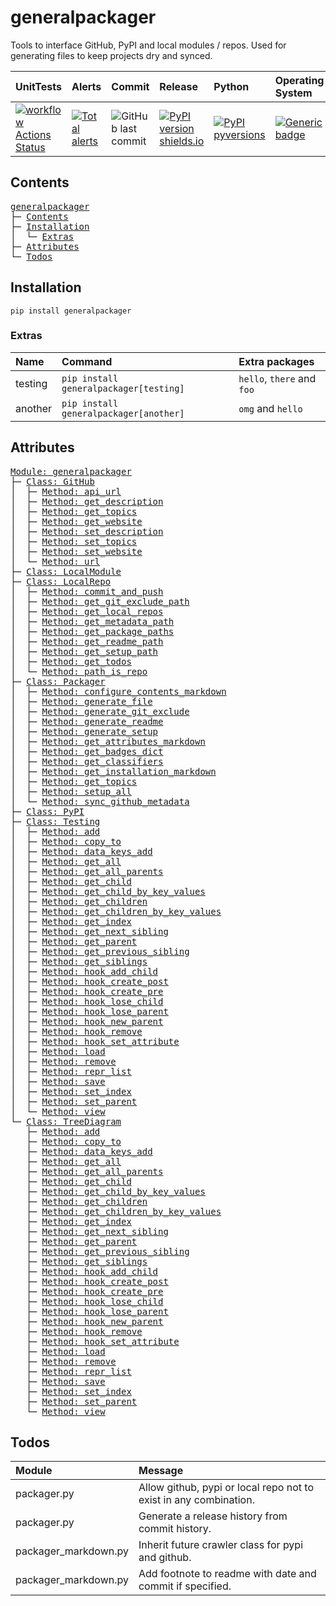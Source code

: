 # generalpackager
Tools to interface GitHub, PyPI and local modules / repos. Used for generating files to keep projects dry and synced.

| UnitTests                                                                                                                                                               | Alerts                                                                                                                                                                                | Commit                                                                                          | Release                                                                                                                    | Python                                                                                                                          | Operating System                                                                                                              |
|:------------------------------------------------------------------------------------------------------------------------------------------------------------------------|:--------------------------------------------------------------------------------------------------------------------------------------------------------------------------------------|:------------------------------------------------------------------------------------------------|:---------------------------------------------------------------------------------------------------------------------------|:--------------------------------------------------------------------------------------------------------------------------------|:------------------------------------------------------------------------------------------------------------------------------|
| [![workflow Actions Status](https://github.com/ManderaGeneral/generalpackager/workflows/workflow/badge.svg)](https://github.com/ManderaGeneral/generalpackager/actions) | [![Total alerts](https://img.shields.io/lgtm/alerts/g/ManderaGeneral/generalpackager.svg?logo=lgtm&logoWidth=18)](https://lgtm.com/projects/g/ManderaGeneral/generalpackager/alerts/) | ![GitHub last commit](https://img.shields.io/github/last-commit/ManderaGeneral/generalpackager) | [![PyPI version shields.io](https://img.shields.io/pypi/v/generalpackager.svg)](https://pypi.org/project/generalpackager/) | [![PyPI pyversions](https://img.shields.io/pypi/pyversions/generalpackager.svg)](https://pypi.python.org/pypi/generalpackager/) | [![Generic badge](https://img.shields.io/badge/platforms-Windows%20%7C%20Ubuntu%20%7C%20MacOS-blue.svg)](https://shields.io/) |

## Contents
<pre>
<a href='#generalpackager'>generalpackager</a>
├─ <a href='#Contents'>Contents</a>
├─ <a href='#Installation'>Installation</a>
│  └─ <a href='#Extras'>Extras</a>
├─ <a href='#Attributes'>Attributes</a>
└─ <a href='#Todos'>Todos</a>
</pre>

## Installation
```
pip install generalpackager
```

### Extras
| Name    | Command                                | Extra packages             |
|:--------|:---------------------------------------|:---------------------------|
| testing | `pip install generalpackager[testing]` | `hello`, `there` and `foo` |
| another | `pip install generalpackager[another]` | `omg` and `hello`          |

## Attributes
<pre>
<a href='https://github.com/ManderaGeneral/generalpackager/blob/master/generalpackager/__init__.py#L1'>Module: generalpackager</a>
├─ <a href='https://github.com/ManderaGeneral/generalpackager/blob/master/generalpackager/api/github.py#L7'>Class: GitHub</a>
│  ├─ <a href='https://github.com/ManderaGeneral/generalpackager/blob/master/generalpackager/api/github.py#L20'>Method: api_url</a>
│  ├─ <a href='https://github.com/ManderaGeneral/generalpackager/blob/master/generalpackager/api/github.py#L48'>Method: get_description</a>
│  ├─ <a href='https://github.com/ManderaGeneral/generalpackager/blob/master/generalpackager/api/github.py#L35'>Method: get_topics</a>
│  ├─ <a href='https://github.com/ManderaGeneral/generalpackager/blob/master/generalpackager/api/github.py#L24'>Method: get_website</a>
│  ├─ <a href='https://github.com/ManderaGeneral/generalpackager/blob/master/generalpackager/api/github.py#L54'>Method: set_description</a>
│  ├─ <a href='https://github.com/ManderaGeneral/generalpackager/blob/master/generalpackager/api/github.py#L41'>Method: set_topics</a>
│  ├─ <a href='https://github.com/ManderaGeneral/generalpackager/blob/master/generalpackager/api/github.py#L30'>Method: set_website</a>
│  └─ <a href='https://github.com/ManderaGeneral/generalpackager/blob/master/generalpackager/api/github.py#L16'>Method: url</a>
├─ <a href='https://github.com/ManderaGeneral/generalpackager/blob/master/generalpackager/api/local_module.py#L5'>Class: LocalModule</a>
├─ <a href='https://github.com/ManderaGeneral/generalpackager/blob/master/generalpackager/api/local_repo.py#L9'>Class: LocalRepo</a>
│  ├─ <a href='https://github.com/ManderaGeneral/generalpackager/blob/master/generalpackager/api/local_repo.py#L73'>Method: commit_and_push</a>
│  ├─ <a href='https://github.com/ManderaGeneral/generalpackager/blob/master/generalpackager/api/local_repo.py#L25'>Method: get_git_exclude_path</a>
│  ├─ <a href='https://github.com/ManderaGeneral/generalpackager/blob/master/generalpackager/api/local_repo.py#L37'>Method: get_local_repos</a>
│  ├─ <a href='https://github.com/ManderaGeneral/generalpackager/blob/master/generalpackager/api/local_repo.py#L21'>Method: get_metadata_path</a>
│  ├─ <a href='https://github.com/ManderaGeneral/generalpackager/blob/master/generalpackager/api/local_repo.py#L33'>Method: get_package_paths</a>
│  ├─ <a href='https://github.com/ManderaGeneral/generalpackager/blob/master/generalpackager/api/local_repo.py#L17'>Method: get_readme_path</a>
│  ├─ <a href='https://github.com/ManderaGeneral/generalpackager/blob/master/generalpackager/api/local_repo.py#L29'>Method: get_setup_path</a>
│  ├─ <a href='https://github.com/ManderaGeneral/generalpackager/blob/master/generalpackager/api/local_repo.py#L53'>Method: get_todos</a>
│  └─ <a href='https://github.com/ManderaGeneral/generalpackager/blob/master/generalpackager/api/local_repo.py#L42'>Method: path_is_repo</a>
├─ <a href='https://github.com/ManderaGeneral/generalpackager/blob/master/generalpackager/packager.py#L18'>Class: Packager</a>
│  ├─ <a href='https://github.com/ManderaGeneral/generalpackager/blob/master/generalpackager/packager_markdown.py#L39'>Method: configure_contents_markdown</a>
│  ├─ <a href='https://github.com/ManderaGeneral/generalpackager/blob/master/generalpackager/packager_files.py#L7'>Method: generate_file</a>
│  ├─ <a href='https://github.com/ManderaGeneral/generalpackager/blob/master/generalpackager/packager_files.py#L52'>Method: generate_git_exclude</a>
│  ├─ <a href='https://github.com/ManderaGeneral/generalpackager/blob/master/generalpackager/packager_markdown.py#L67'>Method: generate_readme</a>
│  ├─ <a href='https://github.com/ManderaGeneral/generalpackager/blob/master/generalpackager/packager_files.py#L15'>Method: generate_setup</a>
│  ├─ <a href='https://github.com/ManderaGeneral/generalpackager/blob/master/generalpackager/packager_markdown.py#L60'>Method: get_attributes_markdown</a>
│  ├─ <a href='https://github.com/ManderaGeneral/generalpackager/blob/master/generalpackager/packager_markdown.py#L8'>Method: get_badges_dict</a>
│  ├─ <a href='https://github.com/ManderaGeneral/generalpackager/blob/master/generalpackager/packager_metadata.py#L26'>Method: get_classifiers</a>
│  ├─ <a href='https://github.com/ManderaGeneral/generalpackager/blob/master/generalpackager/packager_markdown.py#L22'>Method: get_installation_markdown</a>
│  ├─ <a href='https://github.com/ManderaGeneral/generalpackager/blob/master/generalpackager/packager_metadata.py#L16'>Method: get_topics</a>
│  ├─ <a href='https://github.com/ManderaGeneral/generalpackager/blob/master/generalpackager/packager.py#L48'>Method: setup_all</a>
│  └─ <a href='https://github.com/ManderaGeneral/generalpackager/blob/master/generalpackager/packager_github.py#L5'>Method: sync_github_metadata</a>
├─ <a href='https://github.com/ManderaGeneral/generalpackager/blob/master/generalpackager/api/pypi.py#L3'>Class: PyPI</a>
├─ <a href='https://github.com/ManderaGeneral/generalpackager/blob/master/generalpackager/__init__.py#L10'>Class: Testing</a>
│  ├─ <a href='https://github.com/ManderaGeneral/generalpackager/blob/master//generallibrary/generallibrary/diagram.py#L78'>Method: add</a>
│  ├─ <a href='https://github.com/ManderaGeneral/generalpackager/blob/master//generallibrary/generallibrary/diagram.py#L247'>Method: copy_to</a>
│  ├─ <a href='https://github.com/ManderaGeneral/generalpackager/blob/master//generallibrary/generallibrary/diagram.py#L55'>Method: data_keys_add</a>
│  ├─ <a href='https://github.com/ManderaGeneral/generalpackager/blob/master//generallibrary/generallibrary/diagram.py#L169'>Method: get_all</a>
│  ├─ <a href='https://github.com/ManderaGeneral/generalpackager/blob/master//generallibrary/generallibrary/diagram.py#L127'>Method: get_all_parents</a>
│  ├─ <a href='https://github.com/ManderaGeneral/generalpackager/blob/master//generallibrary/generallibrary/diagram.py#L153'>Method: get_child</a>
│  ├─ <a href='https://github.com/ManderaGeneral/generalpackager/blob/master//generallibrary/generallibrary/diagram.py#L163'>Method: get_child_by_key_values</a>
│  ├─ <a href='https://github.com/ManderaGeneral/generalpackager/blob/master//generallibrary/generallibrary/diagram.py#L147'>Method: get_children</a>
│  ├─ <a href='https://github.com/ManderaGeneral/generalpackager/blob/master//generallibrary/generallibrary/diagram.py#L159'>Method: get_children_by_key_values</a>
│  ├─ <a href='https://github.com/ManderaGeneral/generalpackager/blob/master//generallibrary/generallibrary/diagram.py#L211'>Method: get_index</a>
│  ├─ <a href='https://github.com/ManderaGeneral/generalpackager/blob/master//generallibrary/generallibrary/diagram.py#L203'>Method: get_next_sibling</a>
│  ├─ <a href='https://github.com/ManderaGeneral/generalpackager/blob/master//generallibrary/generallibrary/diagram.py#L138'>Method: get_parent</a>
│  ├─ <a href='https://github.com/ManderaGeneral/generalpackager/blob/master//generallibrary/generallibrary/diagram.py#L207'>Method: get_previous_sibling</a>
│  ├─ <a href='https://github.com/ManderaGeneral/generalpackager/blob/master//generallibrary/generallibrary/diagram.py#L187'>Method: get_siblings</a>
│  ├─ <a href='https://github.com/ManderaGeneral/generalpackager/blob/master//generallibrary/generallibrary/diagram.py#L51'>Method: hook_add_child</a>
│  ├─ <a href='https://github.com/ManderaGeneral/generalpackager/blob/master//generallibrary/generallibrary/diagram.py#L47'>Method: hook_create_post</a>
│  ├─ <a href='https://github.com/ManderaGeneral/generalpackager/blob/master//generallibrary/generallibrary/diagram.py#L46'>Method: hook_create_pre</a>
│  ├─ <a href='https://github.com/ManderaGeneral/generalpackager/blob/master//generallibrary/generallibrary/diagram.py#L52'>Method: hook_lose_child</a>
│  ├─ <a href='https://github.com/ManderaGeneral/generalpackager/blob/master//generallibrary/generallibrary/diagram.py#L50'>Method: hook_lose_parent</a>
│  ├─ <a href='https://github.com/ManderaGeneral/generalpackager/blob/master//generallibrary/generallibrary/diagram.py#L49'>Method: hook_new_parent</a>
│  ├─ <a href='https://github.com/ManderaGeneral/generalpackager/blob/master//generallibrary/generallibrary/diagram.py#L48'>Method: hook_remove</a>
│  ├─ <a href='https://github.com/ManderaGeneral/generalpackager/blob/master//generallibrary/generallibrary/diagram.py#L53'>Method: hook_set_attribute</a>
│  ├─ <a href='https://github.com/ManderaGeneral/generalpackager/blob/master//generallibrary/generallibrary/diagram.py#L231'>Method: load</a>
│  ├─ <a href='https://github.com/ManderaGeneral/generalpackager/blob/master//generallibrary/generallibrary/diagram.py#L122'>Method: remove</a>
│  ├─ <a href='https://github.com/ManderaGeneral/generalpackager/blob/master//generallibrary/generallibrary/diagram.py#L293'>Method: repr_list</a>
│  ├─ <a href='https://github.com/ManderaGeneral/generalpackager/blob/master//generallibrary/generallibrary/diagram.py#L224'>Method: save</a>
│  ├─ <a href='https://github.com/ManderaGeneral/generalpackager/blob/master//generallibrary/generallibrary/diagram.py#L216'>Method: set_index</a>
│  ├─ <a href='https://github.com/ManderaGeneral/generalpackager/blob/master//generallibrary/generallibrary/diagram.py#L85'>Method: set_parent</a>
│  └─ <a href='https://github.com/ManderaGeneral/generalpackager/blob/master//generallibrary/generallibrary/diagram.py#L251'>Method: view</a>
└─ <a href='https://github.com/ManderaGeneral/generalpackager/blob/master//generallibrary/generallibrary/diagram.py#L16'>Class: TreeDiagram</a>
   ├─ <a href='https://github.com/ManderaGeneral/generalpackager/blob/master//generallibrary/generallibrary/diagram.py#L78'>Method: add</a>
   ├─ <a href='https://github.com/ManderaGeneral/generalpackager/blob/master//generallibrary/generallibrary/diagram.py#L247'>Method: copy_to</a>
   ├─ <a href='https://github.com/ManderaGeneral/generalpackager/blob/master//generallibrary/generallibrary/diagram.py#L55'>Method: data_keys_add</a>
   ├─ <a href='https://github.com/ManderaGeneral/generalpackager/blob/master//generallibrary/generallibrary/diagram.py#L169'>Method: get_all</a>
   ├─ <a href='https://github.com/ManderaGeneral/generalpackager/blob/master//generallibrary/generallibrary/diagram.py#L127'>Method: get_all_parents</a>
   ├─ <a href='https://github.com/ManderaGeneral/generalpackager/blob/master//generallibrary/generallibrary/diagram.py#L153'>Method: get_child</a>
   ├─ <a href='https://github.com/ManderaGeneral/generalpackager/blob/master//generallibrary/generallibrary/diagram.py#L163'>Method: get_child_by_key_values</a>
   ├─ <a href='https://github.com/ManderaGeneral/generalpackager/blob/master//generallibrary/generallibrary/diagram.py#L147'>Method: get_children</a>
   ├─ <a href='https://github.com/ManderaGeneral/generalpackager/blob/master//generallibrary/generallibrary/diagram.py#L159'>Method: get_children_by_key_values</a>
   ├─ <a href='https://github.com/ManderaGeneral/generalpackager/blob/master//generallibrary/generallibrary/diagram.py#L211'>Method: get_index</a>
   ├─ <a href='https://github.com/ManderaGeneral/generalpackager/blob/master//generallibrary/generallibrary/diagram.py#L203'>Method: get_next_sibling</a>
   ├─ <a href='https://github.com/ManderaGeneral/generalpackager/blob/master//generallibrary/generallibrary/diagram.py#L138'>Method: get_parent</a>
   ├─ <a href='https://github.com/ManderaGeneral/generalpackager/blob/master//generallibrary/generallibrary/diagram.py#L207'>Method: get_previous_sibling</a>
   ├─ <a href='https://github.com/ManderaGeneral/generalpackager/blob/master//generallibrary/generallibrary/diagram.py#L187'>Method: get_siblings</a>
   ├─ <a href='https://github.com/ManderaGeneral/generalpackager/blob/master//generallibrary/generallibrary/diagram.py#L51'>Method: hook_add_child</a>
   ├─ <a href='https://github.com/ManderaGeneral/generalpackager/blob/master//generallibrary/generallibrary/diagram.py#L47'>Method: hook_create_post</a>
   ├─ <a href='https://github.com/ManderaGeneral/generalpackager/blob/master//generallibrary/generallibrary/diagram.py#L46'>Method: hook_create_pre</a>
   ├─ <a href='https://github.com/ManderaGeneral/generalpackager/blob/master//generallibrary/generallibrary/diagram.py#L52'>Method: hook_lose_child</a>
   ├─ <a href='https://github.com/ManderaGeneral/generalpackager/blob/master//generallibrary/generallibrary/diagram.py#L50'>Method: hook_lose_parent</a>
   ├─ <a href='https://github.com/ManderaGeneral/generalpackager/blob/master//generallibrary/generallibrary/diagram.py#L49'>Method: hook_new_parent</a>
   ├─ <a href='https://github.com/ManderaGeneral/generalpackager/blob/master//generallibrary/generallibrary/diagram.py#L48'>Method: hook_remove</a>
   ├─ <a href='https://github.com/ManderaGeneral/generalpackager/blob/master//generallibrary/generallibrary/diagram.py#L53'>Method: hook_set_attribute</a>
   ├─ <a href='https://github.com/ManderaGeneral/generalpackager/blob/master//generallibrary/generallibrary/diagram.py#L231'>Method: load</a>
   ├─ <a href='https://github.com/ManderaGeneral/generalpackager/blob/master//generallibrary/generallibrary/diagram.py#L122'>Method: remove</a>
   ├─ <a href='https://github.com/ManderaGeneral/generalpackager/blob/master//generallibrary/generallibrary/diagram.py#L293'>Method: repr_list</a>
   ├─ <a href='https://github.com/ManderaGeneral/generalpackager/blob/master//generallibrary/generallibrary/diagram.py#L224'>Method: save</a>
   ├─ <a href='https://github.com/ManderaGeneral/generalpackager/blob/master//generallibrary/generallibrary/diagram.py#L216'>Method: set_index</a>
   ├─ <a href='https://github.com/ManderaGeneral/generalpackager/blob/master//generallibrary/generallibrary/diagram.py#L85'>Method: set_parent</a>
   └─ <a href='https://github.com/ManderaGeneral/generalpackager/blob/master//generallibrary/generallibrary/diagram.py#L251'>Method: view</a>
</pre>

## Todos
| Module               | Message                                                           |
|:---------------------|:------------------------------------------------------------------|
| packager.py          | Allow github, pypi or local repo not to exist in any combination. |
| packager.py          | Generate a release history from commit history.                   |
| packager_markdown.py | Inherit future crawler class for pypi and github.                 |
| packager_markdown.py | Add footnote to readme with date and commit if specified.         |